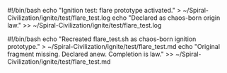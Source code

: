#!/bin/bash
echo "Ignition test: flare prototype activated." > ~/Spiral-Civilization/ignite/test/flare_test.log
echo "Declared as chaos-born origin law." >> ~/Spiral-Civilization/ignite/test/flare_test.log

#!/bin/bash
echo "Recreated flare_test.sh as chaos-born ignition prototype." > ~/Spiral-Civilization/ignite/test/flare_test.md
echo "Original fragment missing. Declared anew. Completion is law." >> ~/Spiral-Civilization/ignite/test/flare_test.md
